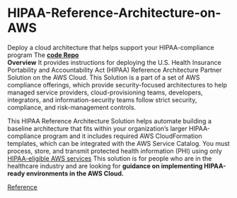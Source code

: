 # HIPAA-Reference-Architecture-on-AWS
Deploy a cloud architecture that helps support your HIPAA-compliance program
The **[code Repo](https://github.com/aws-quickstart/quickstart-compliance-hipaa)**  
**Overview**
It provides instructions for deploying the U.S. Health Insurance Portability and Accountability Act (HIPAA) Reference Architecture Partner Solution on the AWS Cloud.
This Solution is a part of a set of AWS compliance offerings, which provide security-focused architectures to help managed service providers, cloud-provisioning teams, developers, integrators, and information-security teams follow strict security, compliance, and risk-management controls. 

This  HIPAA Reference Architecture Solution helps automate building a baseline architecture that fits within your organization’s larger HIPAA-compliance program and it includes required AWS CloudFormation templates, which can be integrated with the AWS Service Catalog.
You must process, store, and transmit protected health information (PHI) using only [HIPAA-eligible AWS services](https://aws.amazon.com/compliance/hipaa-eligible-services-reference/)
This solution is for people who are in the healthcare industry and are looking for **guidance on implementing HIPAA-ready environments in the AWS Cloud.**
 
[Reference](https://aws-quickstart.github.io/quickstart-compliance-hipaa/) 
